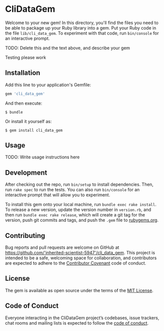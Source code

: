 # CliDataGem

Welcome to your new gem! In this directory, you'll find the files you need to be able to package up your Ruby library into a gem. Put your Ruby code in the file `lib/cli_data_gem`. To experiment with that code, run `bin/console` for an interactive prompt.

TODO: Delete this and the text above, and describe your gem

Testing please work

## Installation

Add this line to your application's Gemfile:

```ruby
gem 'cli_data_gem'
```

And then execute:

    $ bundle

Or install it yourself as:

    $ gem install cli_data_gem

## Usage

TODO: Write usage instructions here

## Development

After checking out the repo, run `bin/setup` to install dependencies. Then, run `rake spec` to run the tests. You can also run `bin/console` for an interactive prompt that will allow you to experiment.

To install this gem onto your local machine, run `bundle exec rake install`. To release a new version, update the version number in `version.rb`, and then run `bundle exec rake release`, which will create a git tag for the version, push git commits and tags, and push the `.gem` file to [rubygems.org](https://rubygems.org).

## Contributing

Bug reports and pull requests are welcome on GitHub at https://github.com/'inherited-scientist-5947'/cli_data_gem. This project is intended to be a safe, welcoming space for collaboration, and contributors are expected to adhere to the [Contributor Covenant](http://contributor-covenant.org) code of conduct.

## License

The gem is available as open source under the terms of the [MIT License](https://opensource.org/licenses/MIT).

## Code of Conduct

Everyone interacting in the CliDataGem project’s codebases, issue trackers, chat rooms and mailing lists is expected to follow the [code of conduct](https://github.com/'inherited-scientist-5947'/cli_data_gem/blob/master/CODE_OF_CONDUCT.md).

